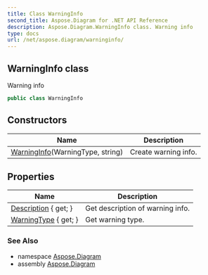 ```yaml
---
title: Class WarningInfo
second_title: Aspose.Diagram for .NET API Reference
description: Aspose.Diagram.WarningInfo class. Warning info
type: docs
url: /net/aspose.diagram/warninginfo/
---
```

## WarningInfo class

Warning info

```csharp
public class WarningInfo
```

## Constructors

| Name | Description |
| --- | --- |
| [WarningInfo](warninginfo/)(WarningType, string) | Create warning info. |

## Properties

| Name | Description |
| --- | --- |
| [Description](../../aspose.diagram/warninginfo/description/) { get; } | Get description of warning info. |
| [WarningType](../../aspose.diagram/warninginfo/warningtype/) { get; } | Get warning type. |

### See Also

* namespace [Aspose.Diagram](../../aspose.diagram/)
* assembly [Aspose.Diagram](../../)


